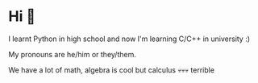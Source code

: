 # Hi 🦕
I learnt Python in high school and now I'm learning C/C++ in university :)

My pronouns are he/him or they/them.

We have a lot of math, algebra is cool but calculus 💀💀💀 terrible
<!--**shirosaur/shirosaur** is a ✨ _special_ ✨ repository because its `README.md` (this file) appears on your GitHub profile.

Here are some ideas to get you started:

- 🔭 I’m currently working on ...
- 🌱 I’m currently learning ...
- 👯 I’m looking to collaborate on ...
- 🤔 I’m looking for help with ...
- 💬 Ask me about ...
- 📫 How to reach me: ...
- 😄 Pronouns: ...
- ⚡ Fun fact: ...
-->

